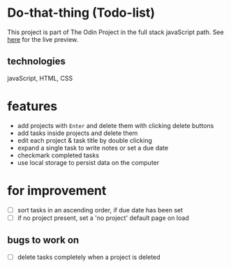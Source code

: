 # Do-that-thing (Todo-list)
This project is part of The Odin Project in the full stack javaScript path. 
See [here](https://eveieve.github.io/TodoList2/) for the live preview. 

## technologies 
javaScript, HTML, CSS 

# features

* add projects with `Enter` and delete them with clicking delete buttons
* add tasks inside projects and delete them 
* edit each project & task title by double clicking
* expand a single task to write notes or set a due date 
* checkmark completed tasks 
* use local storage to persist data on the computer 

# for improvement 

- [ ] sort tasks in an ascending order, if due date has been set 
- [ ] if no project present, set a 'no project' default page on load 

## bugs to work on 

- [ ] delete tasks completely when a project is deleted 
